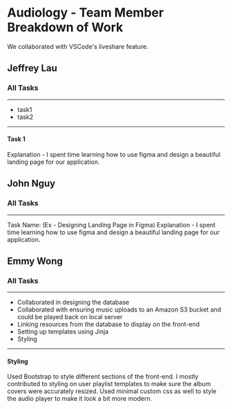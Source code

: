 # Audiology - Team Member Breakdown of Work

We collaborated with VSCode's liveshare feature. 

## Jeffrey Lau
### All Tasks 
---
- task1
- task2
---
#### Task 1

Explanation - I spent time learning how to use figma and design a beautiful landing page for our application.

## John Nguy
### All Tasks 
---

Task Name: (Ex - Designing Landing Page in Figma)
Explanation - I spent time learning how to use figma and design a beautiful landing page for our application.


## Emmy Wong
### All Tasks 
---
- Collaborated in designing the database 
- Collaborated with ensuring music uploads to an Amazon S3 bucket and could be played back on local server
- Linking resources from the database to display on the front-end
- Setting up templates using Jinja
- Styling 

---
#### Styling 
Used Bootstrap to style different sections of the front-end. I mostly contributed to styling on user playlist templates to make sure the album covers were accurately resized. Used minimal custom css as well to style the audio player to make it look a bit more modern. 
